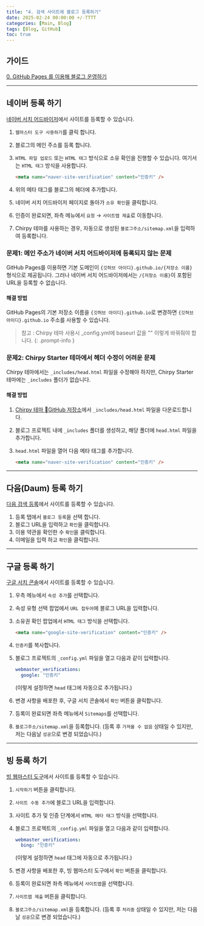 ```yaml
---
title: "4. 검색 사이트에 블로그 등록하기"
date: 2025-02-24 00:00:00 +/-TTTT
categories: [Main, Blog]
tags: [Blog, GitHub]
toc: true
---
```


## 가이드

[0. GitHub Pages 를 이용해 블로그 운영하기](../github-pages-blog-00)

---

## 네이버 등록 하기

[네이버 서치 어드바이저](https://searchadvisor.naver.com/)에서 사이트를 등록할 수 있습니다.

1. `웹마스터 도구 사용하기`를 클릭 합니다.
2. 블로그의 메인 주소를 등록 합니다.
3. `HTML 파일 업로드` 또는 `HTML 태그` 방식으로 소유 확인을 진행할 수 있습니다. 여기서는 `HTML 태그` 방식을 사용합니다.
	
   ```html
   <meta name="naver-site-verification" content="인증키" />
   ```
	
4. 위의 메타 태그를 블로그의 헤더에 추가합니다.
5. 네이버 서치 어드바이저 페이지로 돌아가 `소유 확인`을 클릭합니다.
6. 인증이 완료되면, 좌측 메뉴에서 `요청` → `사이트맵 제출`로 이동합니다.
7. Chirpy 테마를 사용하는 경우, 자동으로 생성된 `블로그주소/sitemap.xml`을 입력하여 등록합니다.

### 문제1: 메인 주소가 네이버 서치 어드바이저에 등록되지 않는 문제

GitHub Pages를 이용하면 기본 도메인이 `{깃허브 아이디}.github.io/{저장소 이름}` 형식으로 제공됩니다. 그러나 네이버 서치 어드바이저에서는 `/{저장소 이름}`이 포함된 URL을 등록할 수 없습니다.

#### 해결 방법

GitHub Pages의 기본 저장소 이름을 `{깃허브 아이디}.github.io`로 변경하면 `{깃허브 아이디}.github.io` 주소를 사용할 수 있습니다. 

> 참고 : Chirpy 테마 사용시 \_config.yml에 baseurl 값을 "" 이렇게 바꿔줘야 합니다.
{: .prompt-info }

### 문제2: Chirpy Starter 테마에서 헤더 수정이 어려운 문제

Chirpy 테마에서는 `_includes/head.html` 파일을 수정해야 하지만, Chirpy Starter 테마에는 `_includes` 폴더가 없습니다.

#### 해결 방법

1. [Chirpy 테마 GitHub 저장소](https://github.com/cotes2020/jekyll-theme-chirpy)에서 `_includes/head.html` 파일을 다운로드합니다.
2. 블로그 프로젝트 내에 `_includes` 폴더를 생성하고, 해당 폴더에 `head.html` 파일을 추가합니다.
3. `head.html` 파일을 열어 다음 메타 태그를 추가합니다.
	
   ```html
   <meta name="naver-site-verification" content="인증키" />
   ```

---

## 다음(Daum) 등록 하기

[다음 검색 등록](https://register.search.daum.net/index.daum)에서 사이트를 등록할 수 있습니다.

1. 등록 탭에서 `블로그 등록`을 선택 합니다.
2. 블로그 URL을 입력하고 `확인`을 클릭합니다.
3. 이용 약관을 확인한 수 `확인`을 클릭합니다.
4. 이메일을 입력 하고 `확인`을 클릭합니다.

---

## 구글 등록 하기

[구글 서치 콘솔](https://search.google.com/search-console?hl=ko)에서 사이트를 등록할 수 있습니다.

1. 우측 메뉴에서 `속성 추가`를 선택합니다.
2. 속성 유형 선택 팝업에서 `URL 접두어`에 블로그 URL을 입력합니다.
3. 소유권 확인 팝업에서 `HTML 태그` 방식을 선택합니다.
    
    ```html
    <meta name="google-site-verification" content="인증키" />
    ```
    
4. `인증키`를 복사합니다.
5. 블로그 프로젝트의 `_config.yml` 파일을 열고 다음과 같이 입력합니다.
    
    ```yml
    webmaster_verifications:
      google: "인증키"
    ```
    
    (이렇게 설정하면 `head` 태그에 자동으로 추가됩니다.)
    
6. 변경 사항을 배포한 후, 구글 서치 콘솔에서 `확인` 버튼을 클릭합니다.
7. 등록이 완료되면 좌측 메뉴에서 `Sitemaps`를 선택합니다.
8. `블로그주소/sitemap.xml`을 등록합니다. (등록 후 `가져올 수 없음` 상태일 수 있지만, 저는 다음날 `성공`으로 변경 되었습니다.)

---

## 빙 등록 하기

[빙 웹마스터 도구](https://www.bing.com/webmasters/about?mkt=ko-kr)에서 사이트를 등록할 수 있습니다.

1. `시작하기` 버튼을 클릭합니다.
2. `사이트 수동 추가`에 블로그 URL을 입력합니다.
3. 사이트 추가 및 인증 단계에서 `HTML 메타 태그` 방식을 선택합니다.
4. 블로그 프로젝트의 `_config.yml` 파일을 열고 다음과 같이 입력합니다.
    
    ```yml
    webmaster_verifications:
      bing: "인증키"
    ```
    
    (이렇게 설정하면 `head` 태그에 자동으로 추가됩니다.)
    
5. 변경 사항을 배포한 후, 빙 웹마스터 도구에서 `확인` 버튼을 클릭합니다.
6. 등록이 완료되면 좌측 메뉴에서 `사이트맵`을 선택합니다.
7. `사이트맵 제출` 버튼을 클릭합니다.
8. `블로그주소/sitemap.xml`을 등록합니다. (등록 후 `처리중` 상태일 수 있지만, 저는 다음날 `성공`으로 변경 되었습니다.)

